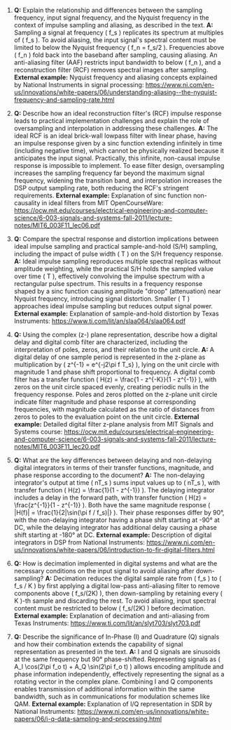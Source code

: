 1. **Q:** Explain the relationship and differences between the sampling frequency, input signal frequency, and the Nyquist frequency in the context of impulse sampling and aliasing, as described in the text.
   **A:** Sampling a signal at frequency \( f_s \) replicates its spectrum at multiples of \( f_s \). To avoid aliasing, the input signal's spectral content must be limited to below the Nyquist frequency \( f_n = f_s/2 \). Frequencies above \( f_n \) fold back into the baseband after sampling, causing aliasing. An anti-aliasing filter (AAF) restricts input bandwidth to below \( f_n \), and a reconstruction filter (RCF) removes spectral images after sampling.
   **External example:** Nyquist frequency and aliasing concepts explained by National Instruments in signal processing: https://www.ni.com/en-us/innovations/white-papers/06/understanding-aliasing--the-nyquist-frequency-and-sampling-rate.html

2. **Q:** Describe how an ideal reconstruction filter's (RCF) impulse response leads to practical implementation challenges and explain the role of oversampling and interpolation in addressing these challenges.
   **A:** The ideal RCF is an ideal brick-wall lowpass filter with linear phase, having an impulse response given by a sinc function extending infinitely in time (including negative time), which cannot be physically realized because it anticipates the input signal. Practically, this infinite, non-causal impulse response is impossible to implement. To ease filter design, oversampling increases the sampling frequency far beyond the maximum signal frequency, widening the transition band, and interpolation increases the DSP output sampling rate, both reducing the RCF's stringent requirements.
   **External example:** Explanation of sinc function non-causality in ideal filters from MIT OpenCourseWare: https://ocw.mit.edu/courses/electrical-engineering-and-computer-science/6-003-signals-and-systems-fall-2011/lecture-notes/MIT6_003F11_lec06.pdf

3. **Q:** Compare the spectral response and distortion implications between ideal impulse sampling and practical sample-and-hold (S/H) sampling, including the impact of pulse width \( T \) on the S/H frequency response.
   **A:** Ideal impulse sampling reproduces multiple spectral replicas without amplitude weighting, while the practical S/H holds the sampled value over time \( T \), effectively convolving the impulse spectrum with a rectangular pulse spectrum. This results in a frequency response shaped by a sinc function causing amplitude "droop" (attenuation) near Nyquist frequency, introducing signal distortion. Smaller \( T \) approaches ideal impulse sampling but reduces output signal power.
   **External example:** Explanation of sample-and-hold distortion by Texas Instruments: https://www.ti.com/lit/an/slaa064/slaa064.pdf

4. **Q:** Using the complex (z-) plane representation, describe how a digital delay and digital comb filter are characterized, including the interpretation of poles, zeros, and their relation to the unit circle.
   **A:** A digital delay of one sample period is represented in the z-plane as multiplication by \( z^{-1} = e^{-j2\pi f T_s} \), lying on the unit circle with magnitude 1 and phase shift proportional to frequency. A digital comb filter has a transfer function \( H(z) = \frac{1 - z^{-K}}{1 - z^{-1}} \), with zeros on the unit circle spaced evenly, creating periodic nulls in the frequency response. Poles and zeros plotted on the z-plane unit circle indicate filter magnitude and phase response at corresponding frequencies, with magnitude calculated as the ratio of distances from zeros to poles to the evaluation point on the unit circle.
   **External example:** Detailed digital filter z-plane analysis from MIT Signals and Systems course: https://ocw.mit.edu/courses/electrical-engineering-and-computer-science/6-003-signals-and-systems-fall-2011/lecture-notes/MIT6_003F11_lec20.pdf

5. **Q:** What are the key differences between delaying and non-delaying digital integrators in terms of their transfer functions, magnitude, and phase response according to the document?
   **A:** The non-delaying integrator's output at time \( nT_s \) sums input values up to \( nT_s \), with transfer function \( H(z) = \frac{1}{1 - z^{-1}} \). The delaying integrator includes a delay in the forward path, with transfer function \( H(z) = \frac{z^{-1}}{1 - z^{-1}} \). Both have the same magnitude response \( |H(f)| = \frac{1}{2|\sin(\pi f / f_s)|} \). Their phase responses differ by 90°, with the non-delaying integrator having a phase shift starting at -90° at DC, while the delaying integrator has additional delay causing a phase shift starting at -180° at DC.
   **External example:** Description of digital integrators in DSP from National Instruments: https://www.ni.com/en-us/innovations/white-papers/06/introduction-to-fir-digital-filters.html

6. **Q:** How is decimation implemented in digital systems and what are the necessary conditions on the input signal to avoid aliasing after down-sampling?
   **A:** Decimation reduces the digital sample rate from \( f_s \) to \( f_s / K \) by first applying a digital low-pass anti-aliasing filter to remove components above \( f_s/(2K) \), then down-sampling by retaining every \( K \)-th sample and discarding the rest. To avoid aliasing, input spectral content must be restricted to below \( f_s/(2K) \) before decimation.
   **External example:** Explanation of decimation and anti-aliasing from Texas Instruments: https://www.ti.com/lit/an/slyt703/slyt703.pdf

7. **Q:** Describe the significance of In-Phase (I) and Quadrature (Q) signals and how their combination extends the capability of signal representation as presented in the text.
   **A:** I and Q signals are sinusoids at the same frequency but 90° phase-shifted. Representing signals as \( A_I \cos(2\pi f_o t) + A_Q \sin(2\pi f_o t) \) allows encoding amplitude and phase information independently, effectively representing the signal as a rotating vector in the complex plane. Combining I and Q components enables transmission of additional information within the same bandwidth, such as in communications for modulation schemes like QAM.
   **External example:** Explanation of I/Q representation in SDR by National Instruments: https://www.ni.com/en-us/innovations/white-papers/06/i-q-data-sampling-and-processing.html
